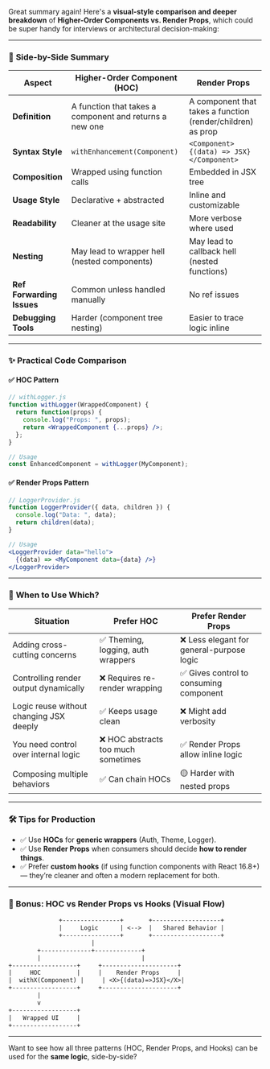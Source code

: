 Great summary again! Here's a **visual-style comparison and deeper breakdown** of **Higher-Order Components vs. Render Props**, which could be super handy for interviews or architectural decision-making:

---

### 🔁 **Side-by-Side Summary**

| Aspect                  | **Higher-Order Component (HOC)**                              | **Render Props**                                            |
|-------------------------|---------------------------------------------------------------|-------------------------------------------------------------|
| **Definition**          | A function that takes a component and returns a new one       | A component that takes a function (render/children) as prop |
| **Syntax Style**        | `withEnhancement(Component)`                                  | `<Component>{(data) => JSX}</Component>`                    |
| **Composition**         | Wrapped using function calls                                  | Embedded in JSX tree                                        |
| **Usage Style**         | Declarative + abstracted                                      | Inline and customizable                                    |
| **Readability**         | Cleaner at the usage site                                     | More verbose where used                                    |
| **Nesting**             | May lead to wrapper hell (nested components)                  | May lead to callback hell (nested functions)               |
| **Ref Forwarding Issues** | Common unless handled manually                              | No ref issues                                               |
| **Debugging Tools**     | Harder (component tree nesting)                               | Easier to trace logic inline                                |

---

### ✨ **Practical Code Comparison**

#### ✅ HOC Pattern

```jsx
// withLogger.js
function withLogger(WrappedComponent) {
  return function(props) {
    console.log("Props: ", props);
    return <WrappedComponent {...props} />;
  };
}

// Usage
const EnhancedComponent = withLogger(MyComponent);
```

#### ✅ Render Props Pattern

```jsx
// LoggerProvider.js
function LoggerProvider({ data, children }) {
  console.log("Data: ", data);
  return children(data);
}

// Usage
<LoggerProvider data="hello">
  {(data) => <MyComponent data={data} />}
</LoggerProvider>
```

---

### 🤔 **When to Use Which?**

| Situation                                 | Prefer HOC                              | Prefer Render Props                        |
|------------------------------------------|------------------------------------------|--------------------------------------------|
| Adding cross-cutting concerns            | ✅ Theming, logging, auth wrappers       | ❌ Less elegant for general-purpose logic  |
| Controlling render output dynamically    | ❌ Requires re-render wrapping           | ✅ Gives control to consuming component    |
| Logic reuse without changing JSX deeply  | ✅ Keeps usage clean                     | ❌ Might add verbosity                     |
| You need control over internal logic     | ❌ HOC abstracts too much sometimes      | ✅ Render Props allow inline logic         |
| Composing multiple behaviors             | ✅ Can chain HOCs                        | 🟡 Harder with nested props                |

---

### 🛠️ **Tips for Production**

- ✅ Use **HOCs** for **generic wrappers** (Auth, Theme, Logger).
- ✅ Use **Render Props** when consumers should decide **how to render things**.
- ✅ Prefer **custom hooks** (if using function components with React 16.8+) — they’re cleaner and often a modern replacement for both.

---

### 🧪 Bonus: HOC vs Render Props vs Hooks (Visual Flow)

```txt
              +----------------+       +-------------------+
              |     Logic      | <-->  |   Shared Behavior |
              +----------------+       +-------------------+
                       |
        +--------------+-------------+
        |                            |
+------------------+     +---------------------+
|     HOC          |     |    Render Props     |
|  withX(Component) |     | <X>{(data)=>JSX}</X>|
+------------------+     +---------------------+
        |
        v
+------------------+
|   Wrapped UI     |
+------------------+
```

---

Want to see how all three patterns (HOC, Render Props, and Hooks) can be used for the **same logic**, side-by-side?